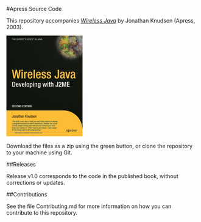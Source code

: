 #Apress Source Code

This repository accompanies [*Wireless Java*](http://www.apress.com/9781590590775) by Jonathan Knudsen (Apress, 2003).

[comment]: #cover
![Cover image](9781590590775.jpg)

Download the files as a zip using the green button, or clone the repository to your machine using Git.

##Releases

Release v1.0 corresponds to the code in the published book, without corrections or updates.

##Contributions

See the file Contributing.md for more information on how you can contribute to this repository.
